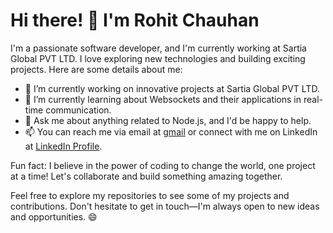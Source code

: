 # Hi there! 👋 I'm Rohit Chauhan

I'm a passionate software developer, and I'm currently working at Sartia Global PVT LTD. I love exploring new technologies and building exciting projects. Here are some details about me:

- 🔭 I’m currently working on innovative projects at Sartia Global PVT LTD.
- 🌱 I’m currently learning about Websockets and their applications in real-time communication.
- 💬 Ask me about anything related to Node.js, and I'd be happy to help.
- 📫 You can reach me via email at [gmail](chauhanrohit716@gmail.com) or connect with me on LinkedIn at [LinkedIn Profile](https://www.linkedin.com/in/rohit71).

Fun fact: I believe in the power of coding to change the world, one project at a time! Let's collaborate and build something amazing together.

Feel free to explore my repositories to see some of my projects and contributions. Don't hesitate to get in touch—I'm always open to new ideas and opportunities. 😄
